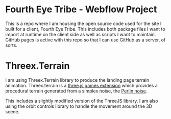 Fourth Eye Tribe - Webflow Project
=============
This is a repo where I am housing the open source code used for the site I built for a client, Fourth Eye Tribe. This includes both package files I want to import at runtime on the client side as well as scripts I want to maintain. GitHub pages is active with this repo so that I can use GitHub as a server, of sorts. 

Threex.Terrain
=============
I am using Threex.Terrain library to produce the landing page terrain animation. Threex.terrain is a [three.js games extension](http://www.threejsgames.com/extensions/) which provides a procedural terrain generated from a simplex noise, the [Perlin noise](http://en.wikipedia.org/wiki/Perlin_noise).

This includes a slightly modified version of the ThreeJS library. I am also using the orbit controls library to handle the movement around the 3D scene. 



